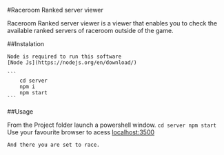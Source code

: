 #Raceroom Ranked server viewer

Raceroom Ranked server viewer is a viewer that enables you to check the available ranked servers of raceroom outside of the game.

##Instalation

    Node is required to run this software 
    [Node Js](https://nodejs.org/en/download/)

    ```
        cd server
        npm i
        npm start
    ```

##Usage
    
From the Project folder launch a powershell window.
    ```
        cd server
        npm start
    ```
    Use your favourite browser to acess [localhost:3500](http://localhost:3500)

    And there you are set to race.

